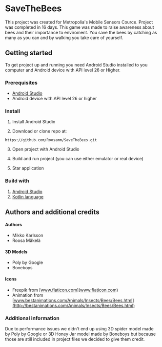 # SaveTheBees

This project was created for Metropolia's Mobile Sensors Cource. Project was completed in 16 days.
This game was made to raise awareness about bees and their importance to enviroment. You save the bees by catching as many as you can and by walking you take care of yourself.

## Getting started

To get project up and running you need Android Studio installed to you computer and Android device with API level 26 or Higher.

### Prerequisites

* [Android Studio](https://developer.android.com/studio/)
* Android device with API level 26 or higher

### Install

1. Install Android Studio

2. Download or clone repo at:
```
https://github.com/Roosamm/SaveTheBees.git
```
3. Open project with Android Studio

4. Build and run project (you can use either emulator or real device)

5. Star application

### Build with

1. [Android Studio](https://developer.android.com/studio/)
2. [Kotlin language](https://kotlinlang.org)

## Authors and additional credits

#### Authors
* Mikko Karlsson
* Roosa Mäkelä

#### 3D Models
* Poly by Google
* Boneboys

#### Icons

* Freepik from [www.flaticon.com](www.flaticon.com)
* Animation from [www.bestanimations.com/Animals/Insects/Bees/Bees.html](http://bestanimations.com/Animals/Insects/Bees/Bees.html)

### Additional information

Due to performance issues we didn't end up using 3D spider model made by Poly by Google or 3D Honey Jar model made by Boneboys but because those are still included in project files we decided to give them credit.
